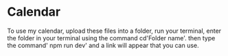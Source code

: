 # Calendar
To use my calendar, upload these files into a folder, run your terminal, enter the folder in your terminal using the command cd'Folder name'. then type the command' npm run dev' and a link will appear that you can use.

